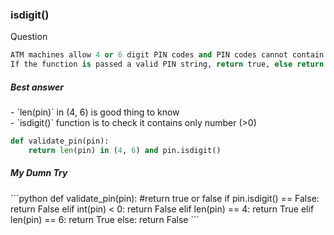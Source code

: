 <h3>isdigit()</h3>

Question
```python
ATM machines allow 4 or 6 digit PIN codes and PIN codes cannot contain anything but exactly 4 digits or exactly 6 digits.
If the function is passed a valid PIN string, return true, else return false.
```


<h5>Best answer</h5>
- `len(pin)` in (4, 6) is good thing to know <br>
- `isdigit()` function is to check it contains only number (>0)

```python
def validate_pin(pin):
    return len(pin) in (4, 6) and pin.isdigit()
```

<h5>My Dumn Try</h5>
```python
def validate_pin(pin):
    #return true or false
  if pin.isdigit() == False:
    return False
  elif int(pin) < 0:
    return False
  elif len(pin) == 4:
    return True
  elif len(pin) == 6:
    return True
  else:
    return False
```
